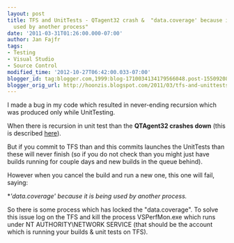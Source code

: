 ```yaml
---
layout: post
title: TFS and UnitTests - QTagent32 crash &  "data.coverage' because it is being
  used by another process"
date: '2011-03-31T01:26:00.000-07:00'
author: Jan Fajfr
tags:
- Testing
- Visual Studio
- Source Control
modified_time: '2012-10-27T06:42:00.033-07:00'
blogger_id: tag:blogger.com,1999:blog-1710034134179566048.post-1550920881194426278
blogger_orig_url: http://hoonzis.blogspot.com/2011/03/tfs-and-unittests-qtagent32-crash.html
---
```

I made a bug in my code which resulted in never-ending recursion which
was produced only while UnitTesting.

When there is recursion in unit test than the **QTAgent32 crashes down**
(this is described
[here](http://connect.microsoft.com/VisualStudio/feedback/details/465633/qtagent32-exe-crashes-when-running-a-unit-test-that-calls-itself)).

But if you commit to TFS than and this commits launches the UnitTests
than these will never finish (so if you do not check than you might just
have builds running for couple days and new builds in the queue
behind).

However when you cancel the build and run a new one, this one will fail,
saying:

**'data.coverage' because it is being used by another process.*

So there is some process which has locked the "data.coverage".
To solve this issue log on the TFS and kill the process VSPerfMon.exe
which runs under NT AUTHORITY\\NETWORK SERVICE (that should be the
account which is running your builds & unit tests on TFS).
